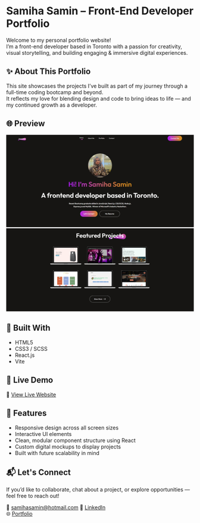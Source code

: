 # Samiha Samin – Front-End Developer Portfolio

Welcome to my personal portfolio website!  
I’m a front-end developer based in Toronto with a passion for creativity, visual storytelling, and building engaging & immersive digital experiences.

## ✨ About This Portfolio

This site showcases the projects I’ve built as part of my journey through a full-time coding bootcamp and beyond.  
It reflects my love for blending design and code to bring ideas to life — and my continued growth as a developer.

## 🌐 Preview

![Portfolio Screenshot](./src/assets/my-portfolio-webpage.png)
![Portfolio Screenshot](./src/assets/my-portfolio-webpage2.png)

## 🔧 Built With

- HTML5
- CSS3 / SCSS
- React.js
- Vite

## 🚀 Live Demo

🔗 [View Live Website](https://samihasamin.com/)

## 📁 Features

- Responsive design across all screen sizes
- Interactive UI elements
- Clean, modular component structure using React
- Custom digital mockups to display projects
- Built with future scalability in mind

## 📬 Let's Connect

If you’d like to collaborate, chat about a project, or explore opportunities — feel free to reach out!

📧 samihasamin@hotmail.com
🔗 [LinkedIn](https://www.linkedin.com/in/samihasamin/)  
🌐 [Portfolio](https://samihasamin.com/)
